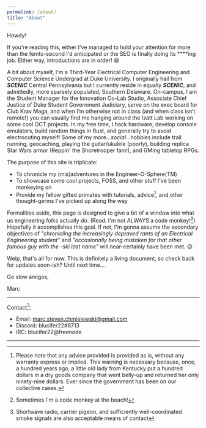 ```yaml
---
permalink: /about/
title: "About"
---
```


Howdy!

If you're reading this, either I've managed to hold your attention for more than the femto-second I'd anticipated or the SEO is finally doing its \*\*\*\*ing job. Either way, introductions are in order! :smile:

A bit about myself, I'm a Third-Year Electrical Computer Engineering and Computer Science Undergrad at Duke University. I originally hail from ***SCENIC*** Central Pennsylvania but I currently reside in equally ***SCENIC***, and admittedly, more sparsely populated, Southern Delaware. On-campus, I am the Student Manager for the Innovation Co-Lab Studio, Associate Chief Justice of Duke Student Government Judiciary, serve on the exec board for Club Krav Maga, and when I’m otherwise not in class (and when class isn’t remote!) you can usually find me hanging around the Izatt Lab working on some cool OCT projects. In my free time, I hack hardware, develop console emulators, build random things in Rust, and generally try to avoid electrocuting myself! Some of my more...*social*...hobbies include trail running, geocaching, playing the guitar/ukulele (poorly), building replica Star Wars armor (Reppin' the Shoretrooper fam!), and GMing tabletop RPGs.

The purpose of this site is triplicate:

- To chronicle my (mis)adventures in the Engineer-O-Sphere(TM)
- To showcase some cool projects, FOSS, and other stuff I've been monkeying on
- Provide my fellow gifted primates with tutorials, advice[^1], and other thought-germs I've picked up along the way

Formalities aside, this page is designed to give a bit of a window into what us engineering folks actually *do*. (Read: I'm not ALWAYS a code monkey![^2]) Hopefully it accomplishes this goal. If not, I'm gonna assume the secondary objectives of *"chronicling the increasingly depraved rants of an Electrical Engineering student"* and *"occasionally being mistaken for that other famous guy with the -ski last name"* will near-certainly have been met. :wink:

Welp, that's all for now. This is definitely a living document, so check back for updates soon-ish?
Until next time...

Go slow amigos,

Marc  

***

Contact[^3]:

- Email: <marc.steven.chmielewski@gmail.com>
- Discord: blucifer22#8713
- IRC: blucifer22@freenode

***

[^1]: Please note that any advice provided is provided as is, without any warranty express or implied. This warning is necessary because, once, a hundred years ago, a little old lady from Kentucky put a hundred dollars in a dry goods company that went belly-up and returned her only ninety-nine dollars. Ever since the government has been on our collective cases.

[^2]: Sometimes I'm a code monkey at the beach!

[^3]: Shortwave radio, carrier pigeon, and sufficiently well-coordinated smoke signals are also acceptable means of contact
